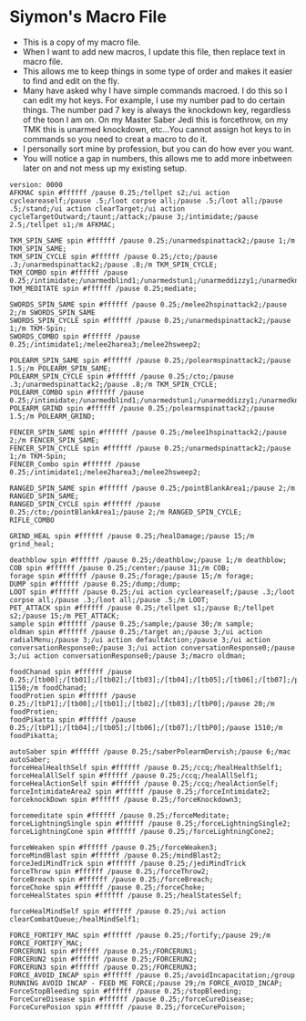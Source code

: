 # Siymon's Macro File
- This is a copy of my macro file. 
- When I want to add new macros, I update this file, then replace text in macro file.
- This allows me to keep things in some type of order and makes it easier to find and edit on the fly.
- Many have asked why I have simple commands macroed. I do this so I can edit my hot keys. For example, I use my number pad to do certain things. The number pad 7 key is always the knockdown key, regardless of the toon I am on. On my Master Saber Jedi this is forcethrow, on my TMK this is unarmed knockdown, etc...You cannot assign hot keys to in commands so you need to creat a macro to do it.
- I personally sort mine by profession, but you can do how ever you want.
- You will notice a gap in numbers, this allows me to add more inbetween later on and not mess up my existing setup.

```text
version: 0000
AFKMAC spin #ffffff /pause 0.25;/tellpet s2;/ui action cycleareaself;/pause .5;/loot corpse all;/pause .5;/loot all;/pause .5;/stand;/ui action clearTarget;/ui action cycleTargetOutward;/taunt;/attack;/pause 3;/intimidate;/pause 2.5;/tellpet s1;/m AFKMAC;

TKM_SPIN_SAME spin #ffffff /pause 0.25;/unarmedspinattack2;/pause 1;/m TKM_SPIN_SAME;
TKM_SPIN_CYCLE spin #ffffff /pause 0.25;/cto;/pause .3;/unarmedspinattack2;/pause .8;/m TKM_SPIN_CYCLE;
TKM_COMBO spin #ffffff /pause 0.25;/intimidate;/unarmedblind1;/unarmedstun1;/unarmeddizzy1;/unarmedknockdown2;
TKM_MEDITATE spin #ffffff /pause 0.25;mediate;

SWORDS_SPIN_SAME spin #ffffff /pause 0.25;/melee2hspinattack2;/pause 2;/m SWORDS_SPIN_SAME
SWORDS_SPIN_CYCLE spin #ffffff /pause 0.25;/unarmedspinattack2;/pause 1;/m TKM-Spin;
SWORDS_COMBO spin #ffffff /pause 0.25;/intimidate1;/melee2harea3;/melee2hsweep2;

POLEARM_SPIN_SAME spin #ffffff /pause 0.25;/polearmspinattack2;/pause 1.5;/m POLEARM_SPIN_SAME;
POLEARM_SPIN_CYCLE spin #ffffff /pause 0.25;/cto;/pause .3;/unarmedspinattack2;/pause .8;/m TKM_SPIN_CYCLE;
POLEARM_COMBO spin #ffffff /pause 0.25;/intimidate;/unarmedblind1;/unarmedstun1;/unarmeddizzy1;/unarmedknockdown2;
POLEARM_GRIND spin #ffffff /pause 0.25;/polearmspinattack2;/pause 1.5;/m POLEARM_GRIND;

FENCER_SPIN_SAME spin #ffffff /pause 0.25;/melee1hspinattack2;/pause 2;/m FENCER_SPIN_SAME;
FENCER_SPIN_CYCLE spin #ffffff /pause 0.25;/unarmedspinattack2;/pause 1;/m TKM-Spin;
FENCER_Combo spin #ffffff /pause 0.25;/intimidate1;/melee2harea3;/melee2hsweep2;

RANGED_SPIN_SAME spin #ffffff /pause 0.25;/pointBlankArea1;/pause 2;/m RANGED_SPIN_SAME;
RANGED_SPIN_CYCLE spin #ffffff /pause 0.25;/cto;/pointBlankArea1;/pause 2;/m RANGED_SPIN_CYCLE;
RIFLE_COMBO

GRIND_HEAL spin #ffffff /pause 0.25;/healDamage;/pause 15;/m grind_heal;

deathblow spin #ffffff /pause 0.25;/deathblow;/pause 1;/m deathblow;
COB spin #ffffff /pause 0.25;/center;/pause 31;/m COB;
forage spin #ffffff /pause 0.25;/forage;/pause 15;/m forage;
DUMP spin #ffffff /pause 0.25;/dump;/dump;
LOOT spin #ffffff /pause 0.25;/ui action cycleareaself;/pause .3;/loot corpse all;/pause .3;/loot all;/pause .5;/m LOOT;
PET_ATTACK spin #ffffff /pause 0.25;/tellpet s1;/pause 8;/tellpet s2;/pause 15;/m PET_ATTACK;
sample spin #ffffff /pause 0.25;/sample;/pause 30;/m sample;
oldman spin #ffffff /pause 0.25;/target an;/pause 3;/ui action radialMenu;/pause 3;/ui action defaultAction;/pause 3;/ui action conversationResponse0;/pause 3;/ui action conversationResponse0;/pause 3;/ui action conversationResponse0;/pause 3;/macro oldman;

foodChanad spin #ffffff /pause 0.25;/[tb00];/[tb01];/[tb02];/[tb03];/[tb04];/[tb05];/[tb06];/[tb07];/pause 1150;/m foodChanad;
foodProtien spin #ffffff /pause 0.25;/[tbP1];/[tb00];/[tb01];/[tb02];/[tb03];/[tbP0];/pause 20;/m foodProtien;
foodPikatta spin #ffffff /pause 0.25;/[tbP1];/[tb04];/[tb05];/[tb06];/[tb07];/[tbP0];/pause 1510;/m foodPikatta;

autoSaber spin #ffffff /pause 0.25;/saberPolearmDervish;/pause 6;/mac autoSaber;
forceHealHealthSelf spin #ffffff /pause 0.25;/ccq;/healHealthSelf1;
forceHealAllSelf spin #ffffff /pause 0.25;/ccq;/healAllSelf1;
forceHealActionSelf spin #ffffff /pause 0.25;/ccq;/healActionSelf;
forceIntimidateArea2 spin #ffffff /pause 0.25;/forceIntimidate2;
forceknockDown spin #ffffff /pause 0.25;/forceKnockdown3;

forcemeditate spin #ffffff /pause 0.25;/forceMeditate;
forceLightningSingle spin #ffffff /pause 0.25;/forceLightningSingle2;
forceLightningCone spin #ffffff /pause 0.25;/forceLightningCone2;

forceWeaken spin #ffffff /pause 0.25;/forceWeaken3;
forceMindBlast spin #ffffff /pause 0.25;/mindBlast2;
forceJediMindTrick spin #ffffff /pause 0.25;/jediMindTrick
forceThrow spin #ffffff /pause 0.25;/forceThrow2;
forceBreach spin #ffffff /pause 0.25;/forceBreach;
forceChoke spin #ffffff /pause 0.25;/forceChoke;
forceHealStates spin #ffffff /pause 0.25;/healStatesSelf;

forceHealMindSelf spin #ffffff /pause 0.25;/ui action clearCombatQueue;/healMindSelf1;

FORCE_FORTIFY_MAC spin #ffffff /pause 0.25;/fortify;/pause 29;/m FORCE_FORTIFY_MAC;
FORCERUN1 spin #ffffff /pause 0.25;/FORCERUN1;
FORCERUN2 spin #ffffff /pause 0.25;/FORCERUN2;
FORCERUN3 spin #ffffff /pause 0.25;/FORCERUN3;
FORCE_AVOID_INCAP spin #ffffff /pause 0.25;/avoidIncapacitation;/group RUNNING AVOID INCAP - FEED ME FORCE;/pause 29;/m FORCE_AVOID_INCAP;
ForceStopBleeding spin #ffffff /pause 0.25;/stopBleeding;
ForceCureDisease spin #ffffff /pause 0.25;/forceCureDisease;
ForceCurePosion spin #ffffff /pause 0.25;/forceCurePoison;

```
